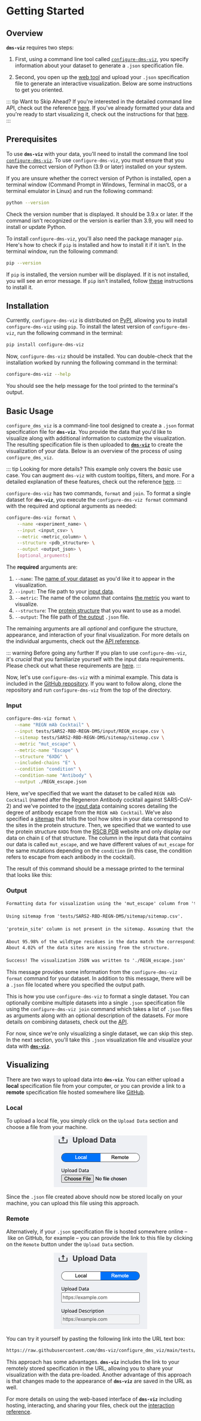 # Getting Started

## Overview

**`dms-viz`** requires two steps:

1. First, using a command line tool called [`configure-dms-viz`](https://pypi.org/project/configure-dms-viz/), you specify information about your dataset to generate a `.json` specification file.

2. Second, you open up the [web tool](https://dms-viz.github.io/) and upload your `.json` specification file to generate an interactive visualization. Below are some instructions to get you oriented.

::: tip Want to Skip Ahead?
If you're interested in the detailed command line API, check out the reference [here](/preparing-data/command-line-api/). If you've already formatted your data and you're ready to start visualizing it, check out the instructions for that [here](/visualizing-data/web-tool-api/).
:::

## Prerequisites

To use **`dms-viz`** with your data, you'll need to install the command line tool [`configure-dms-viz`](https://pypi.org/project/configure-dms-viz/). To use `configure-dms-viz`, you must ensure that you have the correct version of Python (3.9 or later) installed on your system.

If you are unsure whether the correct version of Python is installed, open a terminal window (Command Prompt in Windows, Terminal in macOS, or a terminal emulator in Linux) and run the following command:

```bash
python --version
```

Check the version number that is displayed. It should be 3.9.x or later. If the command isn't recognized or the version is earlier than 3.9, you will need to install or update Python.

To install `configure-dms-viz`, you'll also need the package manager `pip`. Here's how to check if `pip` is installed and how to install it if it isn't. In the terminal window, run the following command:

```bash
pip --version
```

If `pip` is installed, the version number will be displayed. If it is not installed, you will see an error message. If `pip` isn't installed, follow [these](https://pip.pypa.io/en/stable/installation/) instructions to install it.

## Installation

Currently, `configure-dms-viz` is distributed on [PyPI](https://pypi.org/), allowing you to install `configure-dms-viz` using `pip`. To install the latest version of `configure-dms-viz`, run the following command in the terminal:

```bash
pip install configure-dms-viz
```

Now, `configure-dms-viz` should be installed. You can double-check that the installation worked by running the following command in the terminal:

```bash
configure-dms-viz --help
```

You should see the help message for the tool printed to the terminal's output.

## Basic Usage

`configure_dms_viz` is a command-line tool designed to create a `.json` format specification file for **`dms-viz`**. You provide the data that you'd like to visualize along with additional information to customize the visualization. The resulting specification file is then uploaded to [**`dms-viz`**](https://dms-viz.github.io/) to create the visualization of your data. Below is an overview of the process of using `configure_dms_viz`.

::: tip Looking for more details?
This example only covers the *basic* use case. You can augment `dms-viz` with custom tooltips, filters, and more. For a detailed explanation of these features, check out the reference [here](/preparing-data/command-line-api/).
:::

`configure-dms-viz` has two commands, `format` and `join`. To format a single dataset for **`dms-viz`**, you execute the `configure-dms-viz format` command with the required and optional arguments as needed:

```bash
configure-dms-viz format \
    --name <experiment_name> \
    --input <input_csv> \
    --metric <metric_column> \
    --structure <pdb_structure> \
    --output <output_json> \
    [optional_arguments]
```

The **required** arguments are:

1. `--name`: The [name of your dataset](/preparing-data/command-line-api/#name) as you'd like it to appear in the visualization.
2. `--input`: The file path to your [input data](/preparing-data/command-line-api/#input).
3. `--metric`: The name of the column that contains [the metric](/preparing-data/command-line-api/#metric) you want to visualize.
4. `--structure`: The [protein structure](/preparing-data/command-line-api/#structure) that you want to use as a model.
5. `--output`: The file path of [the output](/preparing-data/command-line-api/#output) `.json` file.

The remaining arguments are all _optional_ and configure the structure, appearance, and interaction of your final visualization. For more details on the individual arguments, check out the [API reference](/preparing-data/command-line-api/).

::: warning Before going any further
If you plan to use `configure-dms-viz`, it's _crucial_ that you familiarize yourself with the input data requirements. Please check out what these requirements are [here](/preparing-data/data-requirements/).
:::

Now, let's use `configure-dms-viz` with a minimal example. This data is included in the [GitHub repository](https://github.com/dms-viz/configure_dms_viz/tree/main). If you want to follow along, clone the repository and run `configure-dms-viz` from the top of the directory.

### Input

```bash
configure-dms-viz format \
   --name "REGN mAb Cocktail" \
   --input tests/SARS2-RBD-REGN-DMS/input/REGN_escape.csv \
   --sitemap tests/SARS2-RBD-REGN-DMS/sitemap/sitemap.csv \
   --metric "mut_escape" \
   --metric-name "Escape" \
   --structure "6XDG" \
   --included-chains "E" \
   --condition "condition" \
   --condition-name "Antibody" \
   --output ./REGN_escape.json
```

Here, we've specified that we want the dataset to be called `REGN mAb Cocktail` (named after the Regeneron Antibody cocktail against SARS-CoV-2) and we've pointed to the [input data](https://github.com/dms-viz/configure_dms_viz/blob/main/tests/SARS2-RBD-REGN-DMS/input/REGN_escape.csv) containing scores detailing the degree of antibody escape from the `REGN mAb Cocktail`. We've also specified a [sitemap](https://github.com/dms-viz/configure_dms_viz/blob/main/tests/SARS2-RBD-REGN-DMS/sitemap/sitemap.csv) that tells the tool how sites in your data correspond to the sites in the protein structure. Then, we specified that we wanted to use the protein structure `6XDG` from the [RSCB PDB](https://www.rcsb.org/) website and only display our data on chain `E` of that structure. The column in the input data that contains our data is called `mut_escape`, and we have different values of `mut_escape` for the same mutations depending on the `condition` (in this case, the condition refers to escape from each antibody in the cocktail).

The result of this command should be a message printed to the terminal that looks like this:

### Output

```md
Formatting data for visualization using the 'mut_escape' column from 'tests/SARS2-RBD-REGN-DMS/input/REGN_escape.csv'...

Using sitemap from 'tests/SARS2-RBD-REGN-DMS/sitemap/sitemap.csv'.

'protein_site' column is not present in the sitemap. Assuming that the reference sites correspond to protein sites.

About 95.98% of the wildtype residues in the data match the corresponding residues in the structure.
About 4.02% of the data sites are missing from the structure.

Success! The visualization JSON was written to './REGN_escape.json'
```

This message provides some information from the `configure-dms-viz format` command for your dataset. In addition to this message, there will be a `.json` file located where you specified the output path.

This is how you use `configure-dms-viz` to format a single dataset. You can optionally combine multiple datasets into a single `.json` specification file using the `configure-dms-viz join` command which takes a list of `.json` files as arguments along with an optional description of the datasets. For more details on combining datasets, check out the [API](/preparing-data/command-line-api/).

For now, since we're only visualizing a single dataset, we can skip this step. In the next section, you'll take this `.json` visualization file and visualize your data with [**`dms-viz`**](https://dms-viz.github.io/).

## Visualizing

There are two ways to upload data into **`dms-viz`**. You can either upload a **local** specification file from your computer, or you can provide a link to a **remote** specification file hosted somewhere like [GitHub](https://github.com/).

### Local

To upload a local file, you simply click on the `Upload Data` section and choose a file from your machine.

<div align="center">
  <img src="/assets//local-upload-example.png" alt="Local Upload" />
</div>

Since the `.json` file created above should now be stored locally on your machine, you can upload this file using this approach.

### Remote

Alternatively, if your `.json` specification file is hosted somewhere online – like on GitHub, for example – you can provide the link to this file by clicking on the `Remote` button under the `Upload Data` section.

<div align="center">
  <img src="/assets/remote-upload-example.png" alt="Remote Upload" />
</div>

You can try it yourself by pasting the following link into the URL text box:

```md
https://raw.githubusercontent.com/dms-viz/configure_dms_viz/main/tests/SARS2-RBD-REGN-DMS/output/SARS2-RBD-REGN-DMS.json
```

This approach has some advantages. **`dms-viz`** includes the link to your remotely stored specification in the URL, allowing you to share your visualization with the data pre-loaded. Another advantage of this approach is that changes made to the appearance of **`dms-viz`** are saved in the URL as well.

For more details on using the web-based interface of **`dms-viz`** including hosting, interacting, and sharing your files, check out the [interaction reference](/visualizing-data/web-tool-api/).
